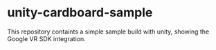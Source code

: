 # unity-cardboard-sample
This repository containts a simple sample build with unity, showing the Google VR SDK integration.
